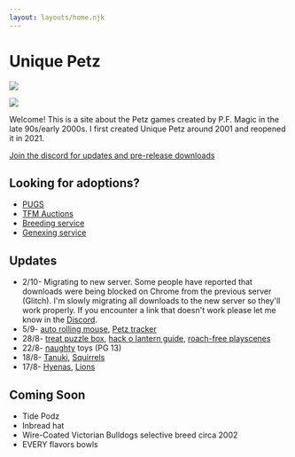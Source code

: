 ```yaml
---
layout: layouts/home.njk
---
```


# Unique Petz

<a href="/hannah"><img src="https://cdn.glitch.com/e8c48446-7221-44a1-aabd-d809cd1d1e34%2Fjuly-stamp-ref-4.png?v=1626587519358" class="pixel img-right desktop-image"></a>

<a href="/hannah"><img src="https://cdn.glitch.com/e8c48446-7221-44a1-aabd-d809cd1d1e34%2Fhannah.png?v=1626587835435" class="pixel img-right mobile-image"></a>

Welcome! This is a site about the Petz games created by P.F. Magic in
the late 90s/early 2000s. I first created Unique Petz around 2001 and reopened it in 2021.

[Join the discord for updates and pre-release downloads](https://discord.gg/9dHkFfDdyc)

## Looking for adoptions?

- [PUGS](https://www.petzuniversal.com/view-profile/?view=Uniquepetz)
- [TFM Auctions](https://tfm.petzcommunity.org/index.php?seller=022713)
- [Breeding service](https://petzforum.proboards.com/thread/70014/uniques-breeding-service-p3)
- [Genexing service](https://petzforum.proboards.com/thread/70019/uniques-genexing-lab-breeding-service)

## Updates

- 2/10- Migrating to new server. Some people have reported that downloads were being blocked on Chrome from the previous server (Glitch). I'm slowly migrating all downloads to the new server so they'll work properly. If you encounter a link that doesn't work please let me know in the [Discord](https://discord.gg/9dHkFfDdyc).
- 5/9- [auto rolling mouse](/toys), [Petz tracker](/airtable/)
- 28/8- [treat puzzle box](/toys), [hack o lantern guide](/hack-o-lantern), [roach-free playscenes](/pest-control)
- 22/8- [naughty](/naughty) toys (PG 13)
- 18/8- [Tanuki](/breeds/tanuki), [Squirrels](/breeds/squirrel)
- 17/8- [Hyenas](/breeds/hyenas), [Lions](/breeds/lions)

## Coming Soon

- Tide Podz
- Inbread hat
- Wire-Coated Victorian Bulldogs selective breed circa 2002
- EVERY flavors bowls
